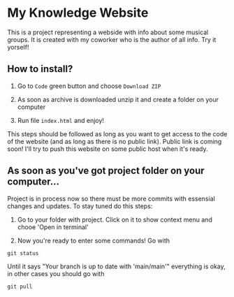 # My Knowledge Website

This is a project representing a webside with info about some musical groups. It is created with my coworker who is the author of all info. Try it yorself!

## How to install?

1. Go to `Code` green button and choose `Download ZIP`

2. As soon as archive is downloaded unzip it and create a folder on your computer

3. Run file `index.html` and enjoy!

This steps should be followed as long as you want to get access to the code of the website (and as long as there is no public link). Public link is coming soon! I'll try to push this website on some public host when it's ready.

## As soon as you've got project folder on your computer...

Project is in process now so there must be more commits with essensial changes and updates. To stay tuned do this steps:

1. Go to your folder with project. Click on it to show context menu and chooe 'Open in terminal'

2. Now you're ready to enter some commands! Go with 
```
git status
```
Until it says "Your branch is up to date with 'main/main'" everything is okay, in other cases you should go with 
```
git pull
```


